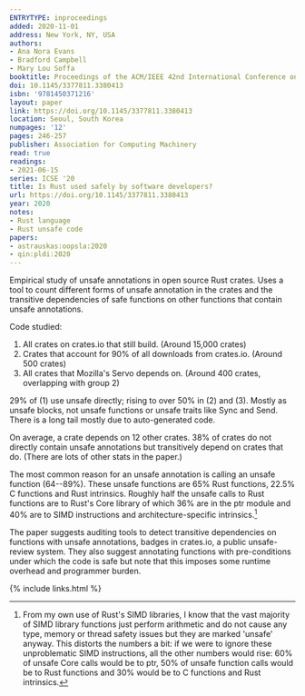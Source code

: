 ```yaml
---
ENTRYTYPE: inproceedings
added: 2020-11-01
address: New York, NY, USA
authors:
- Ana Nora Evans
- Bradford Campbell
- Mary Lou Soffa
booktitle: Proceedings of the ACM/IEEE 42nd International Conference on Software Engineering
doi: 10.1145/3377811.3380413
isbn: '9781450371216'
layout: paper
link: https://doi.org/10.1145/3377811.3380413
location: Seoul, South Korea
numpages: '12'
pages: 246-257
publisher: Association for Computing Machinery
read: true
readings:
- 2021-06-15
series: ICSE '20
title: Is Rust used safely by software developers?
url: https://doi.org/10.1145/3377811.3380413
year: 2020
notes:
- Rust language
- Rust unsafe code
papers:
- astrauskas:oopsla:2020
- qin:pldi:2020
---
```


Empirical study of unsafe annotations in open source Rust crates.
Uses a tool to count different forms of unsafe annotation
in the crates and the transitive dependencies of safe functions
on other functions that contain unsafe annotations.

Code studied:

1. All crates on crates.io that still build. (Around 15,000 crates)
2. Crates that account for 90% of all downloads from crates.io. (Around 500 crates)
3. All crates that Mozilla's Servo depends on. (Around 400 crates, overlapping with group 2)

29% of (1) use unsafe directly; rising to over 50% in (2) and (3).
Mostly as unsafe blocks, not unsafe functions or unsafe traits like Sync and Send.
There is a long tail mostly due to auto-generated code.

On average, a crate depends on 12 other crates.
38% of crates do not directly contain unsafe annotations but transitively depend
on crates that do.
(There are lots of other stats in the paper.)

The most common reason for an unsafe annotation is calling an unsafe function (64--89%).
These unsafe functions are 65% Rust functions, 22.5% C functions and Rust intrinsics.
Roughly half the unsafe calls to Rust functions are to Rust's Core library of which
36% are in the ptr module and 40% are to SIMD instructions and architecture-specific
intrinsics.[^but-why-is-SIMD-unsafe]

[^but-why-is-SIMD-unsafe]:
    From my own use of Rust's SIMD libraries, I know that the vast majority of SIMD
    library functions just perform arithmetic and 
    do not cause any type, memory or thread safety issues but
    they are marked 'unsafe' anyway.
    This distorts the numbers a bit: if we were to ignore these unproblematic
    SIMD instructions, all the other numbers would rise: 60% of unsafe Core calls
    would be to ptr, 50% of unsafe function calls would be to Rust functions
    and 30% would be to C functions and Rust intrinsics.

The paper suggests auditing tools to detect transitive dependencies on
functions with unsafe annotations, badges in crates.io, a public unsafe-review
system.
They also suggest annotating functions with pre-conditions under which the code
is safe but note that this imposes some runtime overhead and programmer
burden.





{% include links.html %}
